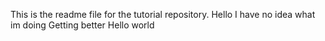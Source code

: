This is the readme file for the tutorial repository.
Hello
I have no idea what im doing
Getting better
Hello world